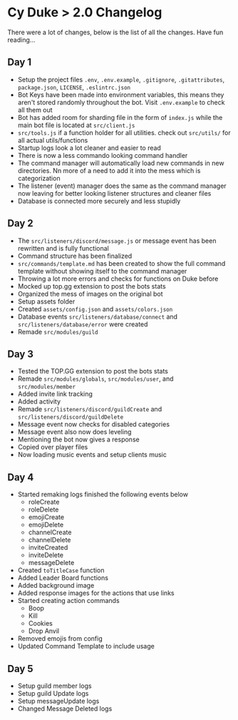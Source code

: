 # Cy Duke > 2.0 Changelog

There were a lot of changes, below is the list of all the changes. Have fun reading...

## Day 1

-   Setup the project files `.env`, `.env.example`, `.gitignore`, `.gitattributes`, `package.json`, `LICENSE`, `.eslintrc.json`
-   Bot Keys have been made into environment variables, this means they aren't stored randomly throughout the bot. Visit `.env.example` to check all them out
-   Bot has added room for sharding file in the form of `index.js` while the main bot file is located at `src/client.js`
-   `src/tools.js` if a function holder for all utilities. check out `src/utils/` for all actual utils/functions
-   Startup logs look a lot cleaner and easier to read
-   There is now a less commando looking command handler
-   The command manager will automatically load new commands in new directories. Nn more of a need to add it into the mess which is categorization
-   The listener (event) manager does the same as the command manager now leaving for better looking listener structures and cleaner files
-   Database is connected more securely and less stupidly

## Day 2

-   The `src/listeners/discord/message.js` or message event has been rewritten and is fully functional
-   Command structure has been finalized
-   `src/commands/template.md` has been created to show the full command template without showing itself to the command manager
-   Throwing a lot more errors and checks for functions on Duke before
-   Mocked up top.gg extension to post the bots stats
-   Organized the mess of images on the original bot
-   Setup assets folder
-   Created `assets/config.json` and `assets/colors.json`
-   Database events `src/listeners/database/connect` and `src/listeners/database/error` were created
-   Remade `src/modules/guild`

## Day 3

-   Tested the TOP.GG extension to post the bots stats
-   Remade `src/modules/globals`, `src/modules/user`, and `src/modules/member`
-   Added invite link tracking
-   Added activity
-   Remade `src/listeners/discord/guildCreate` and `src/listeners/discord/guildDelete`
-   Message event now checks for disabled categories
-   Message event also now does leveling
-   Mentioning the bot now gives a response
-   Copied over player files
-   Now loading music events and setup clients music

## Day 4

-   Started remaking logs finished the following events below
    -   roleCreate
    -   roleDelete
    -   emojiCreate
    -   emojiDelete
    -   channelCreate
    -   channelDelete
    -   inviteCreated
    -   inviteDelete
    -   messageDelete
-   Created `toTitleCase` function
-   Added Leader Board functions
-   Added background image
-   Added response images for the actions that use links
-   Started creating action commands
    -   Boop
    -   Kill
    -   Cookies
    -   Drop Anvil
-   Removed emojis from config
-   Updated Command Template to include usage

## Day 5

-   Setup guild member logs
-   Setup guild Update logs
-   Setup messageUpdate logs
-   Changed Message Deleted logs
